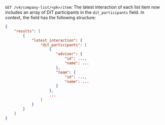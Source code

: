 `GET /v4/company-list/<pk>/item`: The latest interaction of each list item now includes an array of DIT participants in the `dit_participants` field. In context, the field has the following structure:

```json
{
    "results": [
        {
            "latest_interaction": {
                "dit_participants": [
                    {
                       "adviser": {
                           "id": ...,
                           "name": ...
                       },
                       "team": {
                           "id": ...,
                           "name": ...
                       }
                    },
                    ...
                ]
            }
        }
    ]
}
```
